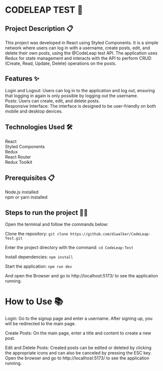 # CODELEAP TEST 🚀

## Project Description 📋
This project was developed in React using Styled Components. It is a simple network where users can log in with a username, create posts, edit, and delete their own posts, using the @CodeLeap test API. The application uses Redux for state management and interacts with the API to perform CRUD (Create, Read, Update, Delete) operations on the posts.

## Features ✨
Login and Logout: Users can log in to the application and log out, ensuring that logging in again is only possible by logging out the username.<br>
Posts: Users can create, edit, and delete posts.<br>
Responsive Interface: The interface is designed to be user-friendly on both mobile and desktop devices.

## Technologies Used 🛠️
React<br>
Styled Components<br>
Redux<br>
React Router<br>
Redux Toolkit<br>

## Prerequisites 📋
Node.js installed<br>
npm or yarn installed

## Steps to run the project 🏃‍♂️
Open the terminal and follow the commands below: <br>

Clone the repository: ```git clone https://github.com/diwalker/CodeLeap-Test.git``` <br>

Enter the project directory with the command: ```cd CodeLeap-Test``` <br>

Install dependencies: ```npm install```

Start the application: ```npm run dev```

And open the Browser and go to http://localhost:5173/ to see the application running.

# How to Use 📚
Login: Go to the signup page and enter a username.
After signing up, you will be redirected to the main page.

Create Posts: On the main page, enter a title and content to create a new post.

Edit and Delete Posts: Created posts can be edited or deleted by clicking the appropriate icons and can also be canceled by pressing the ESC key.
Open the browser and go to http://localhost:5173/ to see the application running.
